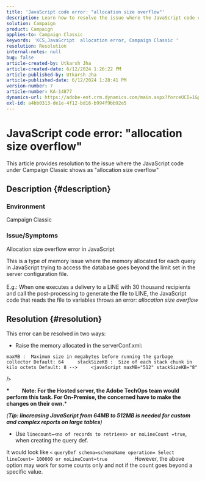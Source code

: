 ```yaml
---
title: 'JavaScript code error: "allocation size overflow"'
description: Learn how to resolve the issue where the JavaScript code under Campaign Classic shows as "allocation size overflow".
solution: Campaign
product: Campaign
applies-to: Campaign Classic
keywords: 'KCS,JavaScript  allocation error, Campaign Classic '
resolution: Resolution
internal-notes: null
bug: false
article-created-by: Utkarsh Jha
article-created-date: 6/12/2024 1:26:22 PM
article-published-by: Utkarsh Jha
article-published-date: 6/12/2024 1:28:41 PM
version-number: 7
article-number: KA-14877
dynamics-url: https://adobe-ent.crm.dynamics.com/main.aspx?forceUCI=1&pagetype=entityrecord&etn=knowledgearticle&id=86ab5257-bf28-ef11-840a-00224808decd
exl-id: a4bb0313-de1e-4f12-bd16-b994f9bb92e5
---
```

# JavaScript code error: "allocation size overflow"


This article provides resolution to the issue where the JavaScript code under Campaign Classic shows as "allocation size overflow"

## Description {#description}


### Environment

Campaign Classic

### Issue/Symptoms

Allocation size overflow error in JavaScript

This is a type of memory issue where the memory allocated for each query in JavaScript trying to access the database goes beyond the limit set in the server configuration file.
<br><br>E.g.: When one executes a delivery to a LINE with 30 thousand recipients and call the post-processing to generate the file to LINE, the JavaScript code that reads the file to variables throws an error: *allocation size overflow*









## Resolution {#resolution}

This error can be resolved in two ways:<br>
- Raise the memory allocated in the serverConf.xml:





```
maxMB :  Maximum size in megabytes before running the garbage collector Default: 64     stackSizeKB :  Size of each stack chunk in kilo octets Default: 8 -->     <javaScript maxMB="512" stackSizeKB="8"
```

/`>` 


<b>*          Note: For the Hosted server, the Adobe TechOps team would perform this task. For On-Premise, the concerned have to make the changes on their own.</b>*



*(<b>Tip: I</b><b>increasing JavaScript from 64MB to 512MB is needed for custom and complex reports on large tables</b>)*



- Use `linecount=<no of records to retrieve> or noLineCount =true`, when creating the query def.


It would look like `<` `queryDef schema=schemaName operation= Select lineCount= 100000 or noLineCount=true`
                 However, the above option may work for some counts only and not if the count goes beyond a specific value.
